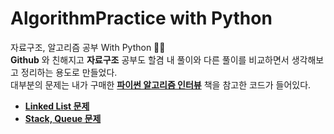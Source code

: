 # AlgorithmPractice with Python
자료구조, 알고리즘 공부 With Python :memo::memo:  
__Github__ 와 친해지고 __자료구조__ 공부도 할겸 내 풀이와 다른 풀이를 비교하면서 생각해보고 정리하는 용도로 만들었다.  
대부분의 문제는 내가 구매한 [__파이썬 알고리즘 인터뷰__](https://github.com/onlybooks/algorithm-interview) 책을 참고한 코드가 들어있다.

- [__Linked List 문제__](https://github.com/imtaesuu/AlgorithmPractice_with_Python/tree/main/Linked_List)
- [__Stack, Queue 문제__](https://github.com/imtaesuu/AlgorithmPractice_with_Python/tree/main/Stack_and_Queue) 